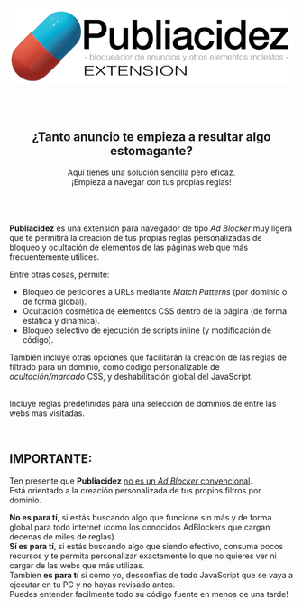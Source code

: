 <div align="center">
<img src="https://github.com/Codigo-Abierto/Publiacidez/blob/master/portada.png?raw=true" alt="portada.png">
<p>
<br><br>
<h2>¿Tanto anuncio te empieza a resultar algo estomagante?</h2>
Aquí tienes una solución sencilla pero eficaz.<br>
¡Empieza a navegar con tus propias reglas!
<br><br><br><br>
</p>
</div>
<div align="left">
<p>  
  <b>Publiacidez</b> es una extensión para navegador de tipo <i>Ad Blocker</i> muy ligera que te permitirá la creación de tus propias reglas personalizadas de bloqueo y ocultación de elementos de las páginas web que más frecuentemente utilices.
</p>  
<p>  
Entre otras cosas, permite:
      <ul>          
        <li>Bloqueo de peticiones a URLs mediante <i>Match Patterns</i> (por dominio o de forma global).</li>
        <li>Ocultación cosmética de elementos CSS dentro de la página (de forma estática y dinámica).</li>
        <li>Bloqueo selectivo de ejecución de scripts inline (y modificación de código).</li>        
      </ul>
</p>  
<p>  
También incluye otras opciones que facilitarán la creación de las reglas de filtrado para un dominio, como código personalizable de <i>ocultación/marcado</i> CSS, y deshabilitación global del JavaScript.
</p>
<p> 
  <br>Incluye reglas predefinidas para una selección de dominios de entre las webs más visitadas.
</p>  
<br>
<h2>IMPORTANTE:</h2>
<p> 
Ten presente que <b>Publiacidez</b> <u>no es un <i>Ad Blocker</i> convencional</u>.<br> Está orientado a la creación personalizada de tus propios filtros por dominio.<br>
</p>  
<p>  
<b>No es para tí</b>, si estás buscando algo que funcione sin más y de forma global para todo internet (como los conocidos AdBlockers que cargan decenas de miles de reglas).<br>
<b>Sí es para tí</b>, si estás buscando algo que siendo efectivo, consuma pocos recursos y te permita personalizar exactamente lo que no  quieres ver ni cargar de las webs que más utilizas.<br>
Tambíen <b>es para tí</b> si como yo, desconfias de todo JavaScript que se vaya a ejecutar en tu PC y no hayas revisado antes.<br>
Puedes entender facilmente todo su código fuente en menos de una tarde!
</p>
</div> 
